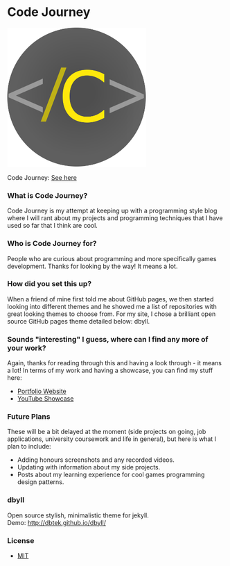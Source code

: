 Code Journey
============

![code-journey-logo-screenshot](assets/Images/code-journey-logo.png)

Code Journey: [See here](https://jmottershead94.github.io/)

### What is Code Journey?
Code Journey is my attempt at keeping up with a programming style blog where I will rant about my projects and programming techniques that I have used so far that I think are cool.


### Who is Code Journey for?
People who are curious about programming and more specifically games development. Thanks for looking by the way! It means a lot.


### How did you set this up?
When a friend of mine first told me about GitHub pages, we then started looking into different themes and he showed me a list of repositories with great looking themes to choose from. For my site, I chose a brilliant open source GitHub pages theme detailed below: dbyll.


### Sounds "interesting" I guess, where can I find any more of your work?
Again, thanks for reading through this and having a look through - it means a lot! In terms of my work and having a showcase, you can find my stuff here:
- [Portfolio Website](http://jasonmottershead.wixsite.com/portfolio)
- [YouTube Showcase](https://www.youtube.com/channel/UCzOuH-fkkfqSA9Bp3zhFdsQ)


### Future Plans
These will be a bit delayed at the moment (side projects on going, job applications, university coursework and life in general), but here is what I plan to include:
- Adding honours screenshots and any recorded videos.
- Updating with information about my side projects.
- Posts about my learning experience for cool games programming design patterns.
	

### dbyll
Open source stylish, minimalistic theme for jekyll.  
Demo: http://dbtek.github.io/dbyll/


### License
- [MIT](http://opensource.org/licenses/MIT)
